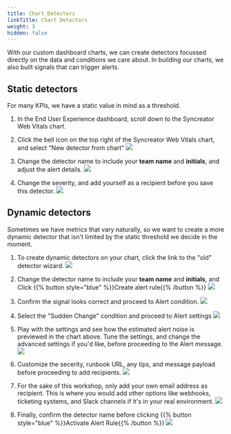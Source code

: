 ```yaml
---
title: Chart Detectors
linkTitle: Chart Detectors
weight: 3
hidden: false
---
```


With our custom dashboard charts, we can create detectors focussed directly on the data and conditions we care about. In building our charts, we also built signals that can trigger alerts.

## Static detectors

For many KPIs, we have a static value in mind as a threshold. 

1. In the End User Experience dashboard, scroll down to the Syncreator Web Vitals chart. 

1. Click the bell icon on the top right of the Syncreator Web Vitals chart, and select "New detector from chart"
![](https://ajeuwbhvhr.cloudimg.io/colony-recorder.s3.amazonaws.com/files/2024-02-17/2e7a0adf-f4f7-4183-b7e9-08bbe7350232/ascreenshot.jpeg?tl_px=1160,297&br_px=2880,1258&force_format=png&width=1120.0&wat=1&wat_opacity=0.7&wat_gravity=northwest&wat_url=https://colony-recorder.s3.us-west-1.amazonaws.com/images/watermarks/FB923C_standard.png&wat_pad=886,277)

2. Change the detector name to include your **team name** and **initials**, and adjust the alert details.
![](https://ajeuwbhvhr.cloudimg.io/colony-recorder.s3.amazonaws.com/files/2024-02-17/4a6f44da-2559-49bf-8c5a-a58220c6e64d/ascreenshot.jpeg?tl_px=0,152&br_px=1719,1113&force_format=png&width=1120.0&wat=1&wat_opacity=0.7&wat_gravity=northwest&wat_url=https://colony-recorder.s3.us-west-1.amazonaws.com/images/watermarks/FB923C_standard.png&wat_pad=444,277)

3. Change the severity, and add yourself as a recipient before you save this detector.
![](https://ajeuwbhvhr.cloudimg.io/colony-recorder.s3.amazonaws.com/files/2024-02-17/1c2a7f23-c076-45e8-80b0-3a99e3989048/user_cropped_screenshot.jpeg?tl_px=0,652&br_px=1719,1614&force_format=png&width=1120.0&wat=1&wat_opacity=0.7&wat_gravity=northwest&wat_url=https://colony-recorder.s3.us-west-1.amazonaws.com/images/watermarks/FB923C_standard.png&wat_pad=216,453)

## Dynamic detectors

Sometimes we have metrics that vary naturally, so we want to create a more dynamic detector that isn't limited by the static threshold we decide in the moment.

1. To create dynamic detectors on your chart, click the link to the "old" detector wizard.
![](https://ajeuwbhvhr.cloudimg.io/colony-recorder.s3.amazonaws.com/files/2024-02-17/877e9402-3634-4b44-8585-fe27331674c6/user_cropped_screenshot.jpeg?tl_px=901,0&br_px=2621,961&force_format=png&width=1120.0&wat=1&wat_opacity=0.7&wat_gravity=northwest&wat_url=https://colony-recorder.s3.us-west-1.amazonaws.com/images/watermarks/FB923C_standard.png&wat_pad=524,109)

1. Change the detector name to include your **team name** and **initials**, and Click {{% button style="blue" %}}Create alert rule{{% /button %}}
![](https://ajeuwbhvhr.cloudimg.io/colony-recorder.s3.amazonaws.com/files/2024-02-17/fa9714b1-1fa0-47c4-9361-5753c0c5d4b4/ascreenshot.jpeg?tl_px=978,191&br_px=2698,1152&force_format=png&width=1120.0&wat=1&wat_opacity=0.7&wat_gravity=northwest&wat_url=https://colony-recorder.s3.us-west-1.amazonaws.com/images/watermarks/FB923C_standard.png&wat_pad=524,277)

1. Confirm the signal looks correct and proceed to Alert condition.
![](https://ajeuwbhvhr.cloudimg.io/colony-recorder.s3.amazonaws.com/files/2024-02-17/d8dc6a69-f559-4399-b71d-583555266e35/ascreenshot.jpeg?tl_px=0,630&br_px=1719,1591&force_format=png&width=1120.0&wat=1&wat_opacity=0.7&wat_gravity=northwest&wat_url=https://colony-recorder.s3.us-west-1.amazonaws.com/images/watermarks/FB923C_standard.png&wat_pad=246,277)

4. Select the "Sudden Change" condition and proceed to Alert settings
![](https://ajeuwbhvhr.cloudimg.io/colony-recorder.s3.amazonaws.com/files/2024-02-17/3a4e5b88-befc-4af8-8736-5f4a5529d0aa/ascreenshot.jpeg?tl_px=0,838&br_px=1719,1799&force_format=png&width=1120.0&wat=1&wat_opacity=0.7&wat_gravity=northwest&wat_url=https://colony-recorder.s3.us-west-1.amazonaws.com/images/watermarks/FB923C_standard.png&wat_pad=486,340)

5. Play with the settings and see how the estimated alert noise is previewed in the chart above. Tune the settings, and change the advanced settings if you'd like, before proceeding to the Alert message.
![](https://ajeuwbhvhr.cloudimg.io/colony-recorder.s3.amazonaws.com/files/2024-02-17/8a01627f-2287-494e-a2a3-20ff1592b641/ascreenshot.jpeg?tl_px=381,782&br_px=2101,1743&force_format=png&width=1120.0&wat=1&wat_opacity=0.7&wat_gravity=northwest&wat_url=https://colony-recorder.s3.us-west-1.amazonaws.com/images/watermarks/FB923C_standard.png&wat_pad=524,277)

25. Customize the secerity, runbook URL, any tips, and message payload before proceeding to add recipients.
![](https://ajeuwbhvhr.cloudimg.io/colony-recorder.s3.amazonaws.com/files/2024-02-17/0af4f210-2202-4daf-9754-c8719867b388/ascreenshot.jpeg?tl_px=94,838&br_px=1813,1799&force_format=png&width=1120.0&wat=1&wat_opacity=0.7&wat_gravity=northwest&wat_url=https://colony-recorder.s3.us-west-1.amazonaws.com/images/watermarks/FB923C_standard.png&wat_pad=524,485)

26. For the sake of this workshop, only add your own email address as recipient. This is where you would add other options like webhooks, ticketing systems, and Slack channels if it's in your real environment.
![](https://ajeuwbhvhr.cloudimg.io/colony-recorder.s3.amazonaws.com/files/2024-02-17/006bf87f-d5cb-4b17-9658-4f381aff9c9e/ascreenshot.jpeg?tl_px=87,838&br_px=1807,1799&force_format=png&width=1120.0&wat=1&wat_opacity=0.7&wat_gravity=northwest&wat_url=https://colony-recorder.s3.us-west-1.amazonaws.com/images/watermarks/FB923C_standard.png&wat_pad=524,457)

27. Finally, confirm the detector name before clicking {{% button style="blue" %}}Activate Alert Rule{{% /button %}}
![](https://ajeuwbhvhr.cloudimg.io/colony-recorder.s3.amazonaws.com/files/2024-02-17/146b3a5c-3c08-4fe8-a3fb-af44176963ca/ascreenshot.jpeg?tl_px=1160,838&br_px=2880,1799&force_format=png&width=1120.0&wat=1&wat_opacity=0.7&wat_gravity=northwest&wat_url=https://colony-recorder.s3.us-west-1.amazonaws.com/images/watermarks/FB923C_standard.png&wat_pad=890,468)

